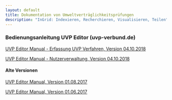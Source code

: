 ```yaml
---
layout: default
title: Dokumentation von Umweltverträglichkeitsprüfungen
description: "InGrid: Indexieren, Recherchieren, Visualisieren, Teilen"
---
```


### Bedienungsanleitung UVP Editor (uvp-verbund.de)

[UVP Editor Manual - Erfassung UVP Verfahren, Version 04.10.2018](https://github.com/informationgrid/informationgrid.github.io/raw/master/4.0.0/images/Erfassungsanleitung_UVP-Portal_Teil-2_Erfassung_UVP-Verfahren_Stand-2018-10-04.pdf)

[UVP Editor Manual - Nutzerverwaltung, Version 04.10.2018](https://github.com/informationgrid/informationgrid.github.io/raw/master/4.0.0/images/Erfassungsanleitung_UVP-Portal_Teil-1_UVP-Editor+Nutzerverwaltung_Stand-2018-10-04.pdf)


#### Alte Versionen

[UVP Editor Manual, Version 01.08.2017](https://github.com/informationgrid/informationgrid.github.io/raw/master/4.0.0/images/Erfassungsanleitungen_UVP-Verbund-Portal_Version_2017-08_01.zip)

[UVP Editor Manual, Version 01.06.2017](https://github.com/informationgrid/informationgrid.github.io/raw/master/4.0.0/images/Erfassungsanleitungen_UVP-Verbund-Portal_Version_2017-06_01.zip)
